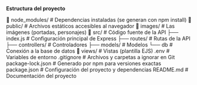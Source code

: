 **Estructura del proyecto**

📂 node_modules/          # Dependencias instaladas (se generan con npm install)
📂 public/                # Archivos estáticos accesibles al navegador
   📂 images/             # Las imágenes (portadas, personajes)
📂 src/                   # Código fuente de la API
   ├── index.js           # Configuración principal de Express
   ├── routes/            # Rutas de la API
   ├── controllers/       # Controladores
   ├── models/            # Modelos 
   └── db                 # Conexión a la base de datos
📂 views/                 # Vistas (plantilla EJS)
.env                      # Variables de entorno
.gitignore                # Archivos y carpetas a ignorar en Git
package-lock.json         # Generado por npm para versiones exactas
package.json              # Configuración del proyecto y dependencias
README.md                 # Documentación del proyecto
